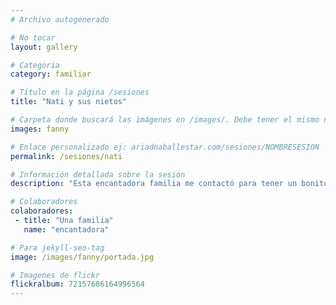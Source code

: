 ```yaml
---
# Archivo autogenerado

# No tocar
layout: gallery

# Categoria
category: familiar

# Título en la página /sesiones
title: "Nati y sus nietos"

# Carpeta donde buscará las imágenes en /images/. Debe tener el mismo nombre y sin espacios
images: fanny

# Enlace personalizado ej: ariadnaballestar.com/sesiones/NOMBRESESION
permalink: /sesiones/nati

# Información detallada sobre la sesión
description: "Esta encantadora familia me contactó para tener un bonito recuerdo de dos nietos con su abuela. En Barcelona encontramos este bonito parque y no lo pensamos dos veces. ¡Espero que lo disfrutaran tanto como yo!"

# Colaboradores
colaboradores:
 - title: "Una familia"
   name: "encantadora"

# Para jekyll-seo-tag
image: /images/fanny/portada.jpg

# Imagenes de flickr
flickralbum: 72157686164996564
---
```

